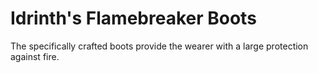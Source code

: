 # Idrinth's Flamebreaker Boots
The specifically crafted boots provide the wearer with a large protection against fire.
